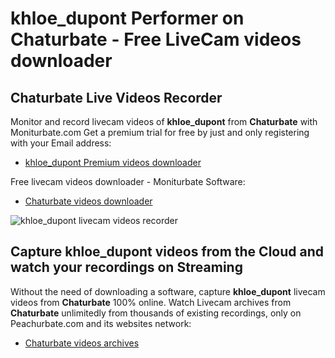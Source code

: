 # khloe_dupont Performer on Chaturbate - Free LiveCam videos downloader

## Chaturbate Live Videos Recorder

Monitor and record livecam videos of **khloe_dupont** from **Chaturbate** with Moniturbate.com
Get a premium trial for free by just and only registering with your Email address:
* [khloe_dupont Premium videos downloader](https://moniturbate.com/request-demo-licence-key.html)

Free livecam videos downloader - Moniturbate Software:
* [Chaturbate videos downloader](https://moniturbate.com/moniturbate-download-software.html)

![khloe_dupont livecam videos recorder](https://peachurnet.com/templates/moniturbate-software.png)


## Capture khloe_dupont videos from the Cloud and watch your recordings on Streaming

Without the need of downloading a software, capture **khloe_dupont** livecam videos from **Chaturbate** 100% online.
Watch Livecam archives from **Chaturbate** unlimitedly from thousands of existing recordings, only on Peachurbate.com and its websites network:
* [Chaturbate videos archives](https://peachurnet.com/)